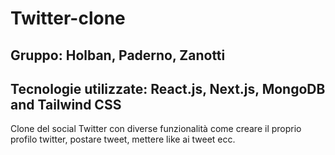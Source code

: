 # Twitter-clone

## Gruppo: Holban, Paderno, Zanotti

## Tecnologie utilizzate: React.js, Next.js, MongoDB and Tailwind CSS

Clone del social Twitter con diverse funzionalità come creare il proprio profilo twitter, postare tweet, mettere like ai tweet ecc.
